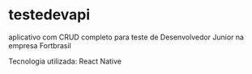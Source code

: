 # testedevapi

aplicativo com CRUD completo para teste de Desenvolvedor Junior na empresa Fortbrasil

Tecnologia utilizada: React Native
